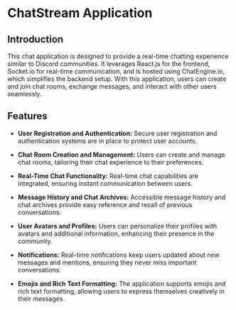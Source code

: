 # ChatStream Application

## Introduction

This chat application is designed to provide a real-time chatting experience similar to Discord communities. It leverages React.js for the frontend, Socket.io for real-time communication, and is hosted using ChatEngine.io, which simplifies the backend setup. With this application, users can create and join chat rooms, exchange messages, and interact with other users seamlessly.

## Features

- **User Registration and Authentication:** Secure user registration and authentication systems are in place to protect user accounts.

- **Chat Room Creation and Management:** Users can create and manage chat rooms, tailoring their chat experience to their preferences.

- **Real-Time Chat Functionality:** Real-time chat capabilities are integrated, ensuring instant communication between users.

- **Message History and Chat Archives:** Accessible message history and chat archives provide easy reference and recall of previous conversations.

- **User Avatars and Profiles:** Users can personalize their profiles with avatars and additional information, enhancing their presence in the community.

- **Notifications:** Real-time notifications keep users updated about new messages and mentions, ensuring they never miss important conversations.

- **Emojis and Rich Text Formatting:** The application supports emojis and rich text formatting, allowing users to express themselves creatively in their messages.



